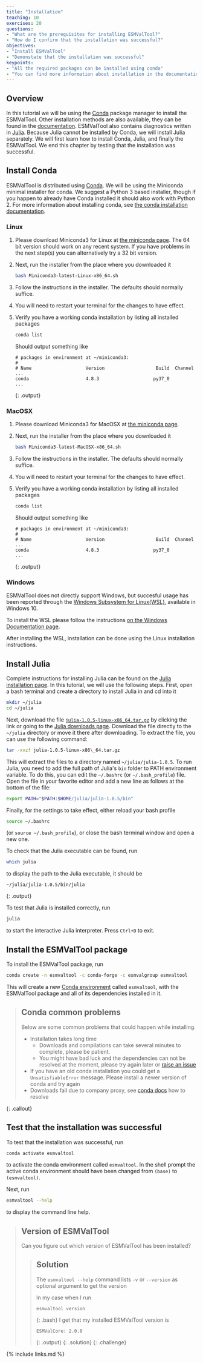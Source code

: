```yaml
---
title: "Installation"
teaching: 10
exercises: 20
questions:
- "What are the prerequisites for installing ESMValTool?"
- "How do I confirm that the installation was successful?"
objectives:
- "Install ESMValTool"
- "Demonstate that the installation was successful"
keypoints:
- "All the required packages can be installed using conda"
- "You can find more information about installation in the documentation"
---
```

## Overview

In this tutorial we will be using the
[Conda](https://conda.io/projects/conda/en/latest/index.html) package manager to
install the ESMValTool. Other installation methods are also available, they can
be found in the
[documentation](https://docs.esmvaltool.org/en/latest/quickstart/installation.html).
ESMValTool also contains diagnostics written in [Julia](https://julialang.org/).
Because Julia cannot be installed by Conda, we will install Julia separately. We
will first learn how to install Conda, Julia, and finally the ESMValTool. We end
this chapter by testing that the installation was successful.

## Install Conda

ESMValTool is distributed using [Conda](https://conda.io/). We will be using the
Miniconda minimal installer for conda. We suggest a Python 3 based installer,
though if you happen to already have Conda installed it should also work with
Python 2. For more information about installing conda, see [the conda
installation
documentation](https://docs.conda.io/projects/conda/en/latest/user-guide/install/index.html).

### Linux

1.  Please download Miniconda3 for Linux at [the miniconda
    page](https://docs.conda.io/en/latest/miniconda.html). The 64 bit version
    should work on any recent system. If you have problems in the next step(s)
    you can alternatively try a 32 bit version.

2.  Next, run the installer from the place where you downloaded it

    ```bash
    bash Miniconda3-latest-Linux-x86_64.sh
    ```

3.  Follow the instructions in the installer. The defaults should normally
    suffice.

4.  You will need to restart your terminal for the changes to have effect.

5.  Verify you have a working conda installation by listing all installed
    packages

    ```bash
    conda list
    ```

    Should output something like

    ```
    # packages in environment at ~/miniconda3:
    #
    # Name                    Version                   Build  Channel
    ...
    conda                     4.8.3                    py37_0
    ...
    ```
    {: .output}

### MacOSX

1.  Please download Miniconda3 for MacOSX at [the miniconda
    page](https://docs.conda.io/en/latest/miniconda.html).

2.  Next, run the installer from the place where you downloaded it

    ```bash
    bash Miniconda3-latest-MacOSX-x86_64.sh
    ```

3.  Follow the instructions in the installer. The defaults should normally
    suffice.

4.  You will need to restart your terminal for the changes to have effect.

5.  Verify you have a working conda installation by listing all installed
    packages

    ```bash
    conda list
    ````

    Should output something like

    ```
    # packages in environment at ~/miniconda3:
    #
    # Name                    Version                   Build  Channel
    ...
    conda                     4.8.3                    py37_0
    ...
    ```
    {: .output}


### Windows

ESMValTool does not directly support Windows, but succesful usage has been
reported through the [Windows Subsystem for
Linux(WSL)](https://docs.microsoft.com/en-us/windows/wsl/), available in Windows
10.

To install the WSL please follow the instructions [on the Windows Documentation
page](https://docs.microsoft.com/en-us/windows/wsl/install-win10).

After installing the WSL, installation can be done using the Linux installation
instructions.

## Install Julia

Complete instructions for installing Julia can be found on the [Julia
installation page](https://julialang.org/downloads/platform/#linux_and_freebsd).
In this tutorial, we will use the following steps. First, open a bash terminal
and create a directory to install Julia in and cd into it

```bash
mkdir ~/julia
cd ~/julia
```

Next, download the file
[`julia-1.0.5-linux-x86_64.tar.gz`](https://julialang-s3.julialang.org/bin/linux/x64/1.0/julia-1.0.5-linux-x86_64.tar.gz)
by clicking the link or going to the [Julia downloads
page](https://julialang.org/downloads/). Download the file directly to the
`~/julia` directory or move it there after downloading. To extract the file, you
can use the following command:

```bash
tar -xvzf julia-1.0.5-linux-x86\_64.tar.gz
```

This will extract the files to a directory named `~/julia/julia-1.0.5`. To run
Julia, you need to add the full path of Julia's `bin` folder to PATH environment
variable. To do this, you can edit the `~/.bashrc` (or `~/.bash_profile`) file.
Open the file in your favorite editor and add a new line as follows at the
bottom of the file:

```bash
export PATH="$PATH:$HOME/julia/julia-1.0.5/bin"
```

Finally, for the settings to take effect, either reload your bash profile

```bash
source ~/.bashrc
```

(or `source ~/.bash_profile`), or close the bash terminal window and open a new
one.

To check that the Julia executable can be found, run

```bash
which julia
```

to display the path to the Julia executable, it should be

```
~/julia/julia-1.0.5/bin/julia
```
{: .output}

To test that Julia is installed correctly, run

```bash
julia
```

to start the interactive Julia interpreter. Press `Ctrl+D` to exit.

## Install the ESMValTool package

To install the ESMValTool package, run

```bash
conda create -n esmvaltool -c conda-forge -c esmvalgroup esmvaltool
```

This will create a new [Conda
environment](https://docs.conda.io/projects/conda/en/latest/user-guide/tasks/manage-environments.html)
called `esmvaltool`, with the ESMValTool package and all of its dependencies
installed in it.

> ## Conda common problems
>
> Below are some common problems that could happen while installing.
>
> -   Installation takes long time
>     -   Downloads and compilations can take several minutes to complete,
>         please be patient.
>     -   You might have bad luck and the dependencies can not be resolved at
>         the moment, please try again later or [raise an
>         issue](https://github.com/ESMValGroup/ESMValTool/issues/new/choose)
> -   If you have an old conda installation you could get a `UnsatisfiableError`
>     message. Please install a newer version of conda and try again
> -   Downloads fail due to company proxy, see [conda
>     docs](https://docs.anaconda.com/anaconda/user-guide/tasks/proxy/) how to
>     resolve
>
{: .callout}

## Test that the installation was successful

To test that the installation was successful, run

```bash
conda activate esmvaltool
```

to activate the conda environment called `esmvaltool`. In the shell prompt the
active conda environment should have been changed from `(base)` to
`(esmvaltool)`.

Next, run

```bash
esmvaltool --help
```

to display the command line help.

> ## Version of ESMValTool
>
> Can you figure out which version of ESMValTool has been installed?
>
> > ## Solution
> >
> > The `esmvaltool --help` command lists `-v` or `--version` as optional
> > argument to get the version
> >
> > In my case when I run
> > ~~~
> > esmvaltool version
> > ~~~
> > {: .bash}
> > I get that my installed ESMValTool version is
> > ~~~
> > ESMValCore: 2.0.0
> > ~~~
> > {: .output}
> {: .solution}
{: .challenge}

{% include links.md %}

